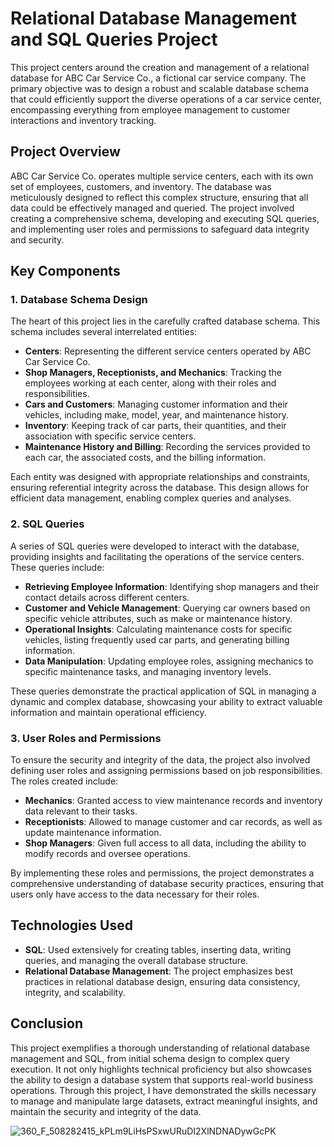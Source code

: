 # Relational Database Management and SQL Queries Project

This project centers around the creation and management of a relational database for ABC Car Service Co., a fictional car service company. The primary objective was to design a robust and scalable database schema that could efficiently support the diverse operations of a car service center, encompassing everything from employee management to customer interactions and inventory tracking.

## Project Overview

ABC Car Service Co. operates multiple service centers, each with its own set of employees, customers, and inventory. The database was meticulously designed to reflect this complex structure, ensuring that all data could be effectively managed and queried. The project involved creating a comprehensive schema, developing and executing SQL queries, and implementing user roles and permissions to safeguard data integrity and security.

## Key Components

### 1. Database Schema Design
The heart of this project lies in the carefully crafted database schema. This schema includes several interrelated entities:
- **Centers**: Representing the different service centers operated by ABC Car Service Co.
- **Shop Managers, Receptionists, and Mechanics**: Tracking the employees working at each center, along with their roles and responsibilities.
- **Cars and Customers**: Managing customer information and their vehicles, including make, model, year, and maintenance history.
- **Inventory**: Keeping track of car parts, their quantities, and their association with specific service centers.
- **Maintenance History and Billing**: Recording the services provided to each car, the associated costs, and the billing information.

Each entity was designed with appropriate relationships and constraints, ensuring referential integrity across the database. This design allows for efficient data management, enabling complex queries and analyses.

### 2. SQL Queries
A series of SQL queries were developed to interact with the database, providing insights and facilitating the operations of the service centers. These queries include:
- **Retrieving Employee Information**: Identifying shop managers and their contact details across different centers.
- **Customer and Vehicle Management**: Querying car owners based on specific vehicle attributes, such as make or maintenance history.
- **Operational Insights**: Calculating maintenance costs for specific vehicles, listing frequently used car parts, and generating billing information.
- **Data Manipulation**: Updating employee roles, assigning mechanics to specific maintenance tasks, and managing inventory levels.

These queries demonstrate the practical application of SQL in managing a dynamic and complex database, showcasing your ability to extract valuable information and maintain operational efficiency.

### 3. User Roles and Permissions
To ensure the security and integrity of the data, the project also involved defining user roles and assigning permissions based on job responsibilities. The roles created include:
- **Mechanics**: Granted access to view maintenance records and inventory data relevant to their tasks.
- **Receptionists**: Allowed to manage customer and car records, as well as update maintenance information.
- **Shop Managers**: Given full access to all data, including the ability to modify records and oversee operations.

By implementing these roles and permissions, the project demonstrates a comprehensive understanding of database security practices, ensuring that users only have access to the data necessary for their roles.

## Technologies Used

- **SQL**: Used extensively for creating tables, inserting data, writing queries, and managing the overall database structure.
- **Relational Database Management**: The project emphasizes best practices in relational database design, ensuring data consistency, integrity, and scalability.

## Conclusion

This project exemplifies a thorough understanding of relational database management and SQL, from initial schema design to complex query execution. It not only highlights technical proficiency but also showcases the ability to design a database system that supports real-world business operations. Through this project, I have demonstrated the skills necessary to manage and manipulate large datasets, extract meaningful insights, and maintain the security and integrity of the data.

![360_F_508282415_kPLm9LiHsPSxwURuDI2XlNDNADywGcPK](https://github.com/user-attachments/assets/6c272b8c-3754-4479-9ed2-c8933c581d6c)

